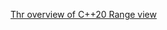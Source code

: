 [Thr overview of C++20 Range view](https://ezoeryou.github.io/blog/article/2019-01-10-range-view.html)
